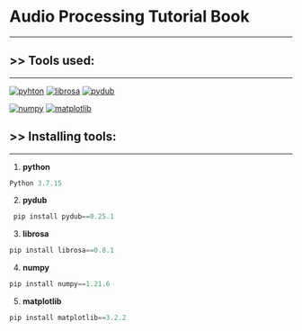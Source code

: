  # Audio Processing Tutorial Book
---

## >> Tools used:
---

[![pyhton](https://www.python.org/static/community_logos/python-logo.png)](https://www.python.org/downloads/release/python-3715/)   [![librosa](https://raw.githubusercontent.com/librosa/librosa/main/docs/img/librosa_logo_text.svg)](https://librosa.org/)   [![pydub](https://images.g2crowd.com/uploads/product/image/large_detail/large_detail_86c4f17e5b0c4fc3d86420b9c7c5894c/pydub.png)](https://pydub.com/) 

[![numpy](https://ebssistemas.com/file/2021/05/NumPy-200x80.png)](https://numpy.org/)  [![matplotlib](https://matplotlib.org/2.0.2/plot_directive/mpl_examples/api/thumbnails/logo2.png)](https://matplotlib.org/stable/index.html)

## >> Installing tools:
---
1. <b>python</b>
 ```python
 Python 3.7.15
```
2.  <b>pydub</b>
```python
 pip install pydub==0.25.1 
```
3. <b> librosa </b> 
 ```python
 pip install librosa==0.8.1
```
4. <b>numpy</b>
 ```python
 pip install numpy==1.21.6
```
5. <b>matplotlib</b>
 ```python
 pip install matplotlib==3.2.2
```





